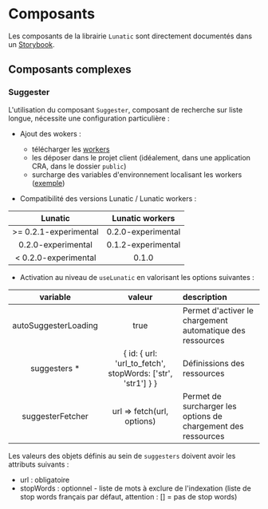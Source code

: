 # Composants

Les composants de la librairie `Lunatic` sont directement documentés dans un [Storybook](https://inseefr.github.io/Lunatic/storybook).

## Composants complexes

### Suggester

L'utilisation du composant `Suggester`, composant de recherche sur liste longue, nécessite une configuration particulière :

- Ajout des wokers :

  - télécharger les [workers](https://github.com/InseeFr/Lunatic/tree/master/public/workers)
  - les déposer dans le projet client (idéalement, dans une application CRA, dans le dossier `public`)
  - surcharge des variables d'environnement localisant les workers ([exemple](https://github.com/InseeFr/Lunatic/blob/master/example/orchestrator/.env))

- Compatibilité des versions Lunatic / Lunatic workers :

|        Lunatic        |  Lunatic workers   |
| :-------------------: | :----------------: |
| >= 0.2.1-experimental | 0.2.0-experimental |
|  0.2.0-experimental   | 0.1.2-experimental |
| < 0.2.0-experimental  |       0.1.0        |

- Activation au niveau de `useLunatic` en valorisant les options suivantes :

|       variable       |                           valeur                            | description                                                   |
| :------------------: | :---------------------------------------------------------: | :------------------------------------------------------------ |
| autoSuggesterLoading |                            true                             | Permet d'activer le chargement automatique des ressources     |
|    suggesters \*     | { id: { url: 'url_to_fetch', stopWords: ['str', 'str1'] } } | Définissions des ressources                                   |
|   suggesterFetcher   |                 url => fetch(url, options)                  | Permet de surcharger les options de chargement des ressources |

Les valeurs des objets définis au sein de `suggesters` doivent avoir les attributs suivants :

- url : obligatoire
- stopWords : optionnel - liste de mots à exclure de l'indexation (liste de stop words français par défaut, attention : [] = pas de stop words)
